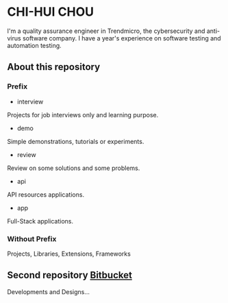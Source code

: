 # CHI-HUI CHOU

I'm a quality assurance engineer in Trendmicro, the cybersecurity and anti-virus software company. I have a year's experience on software testing and automation testing. 


## About this repository 

### Prefix

* interview

Projects for job interviews only and learning purpose.

* demo

Simple demonstrations, tutorials or experiments.

* review

Review on some solutions and some problems.

* api

API resources applications.

* app

Full-Stack applications.

### Without Prefix

Projects, Libraries, Extensions, Frameworks


## Second repository [Bitbucket](https://bitbucket.org/afai97202013/)

Developments and Designs...

